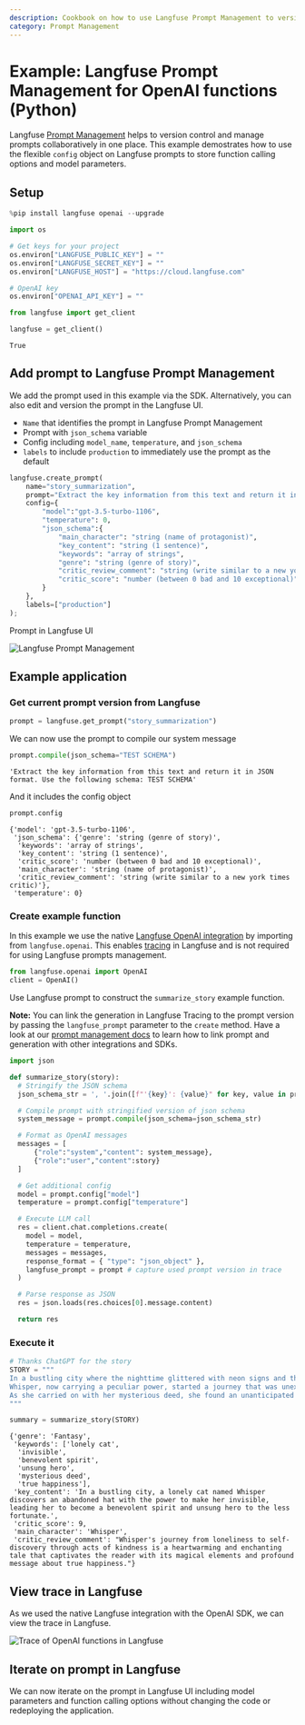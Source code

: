 ```yaml
---
description: Cookbook on how to use Langfuse Prompt Management to version control prompts collaboratively when using OpenAI functions.
category: Prompt Management
---
```


# Example: Langfuse Prompt Management for OpenAI functions (Python)

Langfuse [Prompt Management](https://langfuse.com/docs/prompts) helps to version control and manage prompts collaboratively in one place. This example demostrates how to use the flexible `config` object on Langfuse prompts to store function calling options and model parameters.

## Setup


```python
%pip install langfuse openai --upgrade
```


```python
import os

# Get keys for your project
os.environ["LANGFUSE_PUBLIC_KEY"] = ""
os.environ["LANGFUSE_SECRET_KEY"] = ""
os.environ["LANGFUSE_HOST"] = "https://cloud.langfuse.com"

# OpenAI key
os.environ["OPENAI_API_KEY"] = ""
```


```python
from langfuse import get_client

langfuse = get_client()
```




    True



## Add prompt to Langfuse Prompt Management

We add the prompt used in this example via the SDK. Alternatively, you can also edit and version the prompt in the Langfuse UI.

- `Name` that identifies the prompt in Langfuse Prompt Management
- Prompt with `json_schema` variable
- Config including `model_name`, `temperature`, and `json_schema`
- `labels` to include `production` to immediately use the prompt as the default


```python
langfuse.create_prompt(
    name="story_summarization",
    prompt="Extract the key information from this text and return it in JSON format. Use the following schema: {{json_schema}}",
    config={
        "model":"gpt-3.5-turbo-1106",
        "temperature": 0,
        "json_schema":{
            "main_character": "string (name of protagonist)",
            "key_content": "string (1 sentence)",
            "keywords": "array of strings",
            "genre": "string (genre of story)",
            "critic_review_comment": "string (write similar to a new york times critic)",
            "critic_score": "number (between 0 bad and 10 exceptional)"
        }
    },
    labels=["production"]
);
```

Prompt in Langfuse UI

![Langfuse Prompt Management](https://langfuse.com/images/docs/prompt-management-with-config-for-openai-functions.png)

## Example application

### Get current prompt version from Langfuse


```python
prompt = langfuse.get_prompt("story_summarization")
```

We can now use the prompt to compile our system message


```python
prompt.compile(json_schema="TEST SCHEMA")
```




    'Extract the key information from this text and return it in JSON format. Use the following schema: TEST SCHEMA'



And it includes the config object

```python
prompt.config
```

```
{'model': 'gpt-3.5-turbo-1106',
 'json_schema': {'genre': 'string (genre of story)',
  'keywords': 'array of strings',
  'key_content': 'string (1 sentence)',
  'critic_score': 'number (between 0 bad and 10 exceptional)',
  'main_character': 'string (name of protagonist)',
  'critic_review_comment': 'string (write similar to a new york times critic)'},
 'temperature': 0}
 ```

### Create example function

In this example we use the native [Langfuse OpenAI integration](https://langfuse.com/integrations/model-providers/openai-py) by importing from `langfuse.openai`. This enables [tracing](https://langfuse.com/docs/tracing) in Langfuse and is not required for using Langfuse prompts management.


```python
from langfuse.openai import OpenAI
client = OpenAI()
```

Use Langfuse prompt to construct the `summarize_story` example function.

**Note:** You can link the generation in Langfuse Tracing to the prompt version by passing the `langfuse_prompt` parameter to the `create` method. Have a look at our [prompt management docs](https://langfuse.com/docs/prompts/get-started#link-with-langfuse-tracing-optional) to learn how to link prompt and generation with other integrations and SDKs.


```python
import json

def summarize_story(story):
  # Stringify the JSON schema
  json_schema_str = ', '.join([f"'{key}': {value}" for key, value in prompt.config["json_schema"].items()])

  # Compile prompt with stringified version of json schema
  system_message = prompt.compile(json_schema=json_schema_str)

  # Format as OpenAI messages
  messages = [
      {"role":"system","content": system_message},
      {"role":"user","content":story}
  ]

  # Get additional config
  model = prompt.config["model"]
  temperature = prompt.config["temperature"]

  # Execute LLM call
  res = client.chat.completions.create(
    model = model,
    temperature = temperature,
    messages = messages,
    response_format = { "type": "json_object" },
    langfuse_prompt = prompt # capture used prompt version in trace
  )

  # Parse response as JSON
  res = json.loads(res.choices[0].message.content)

  return res
```

### Execute it


```python
# Thanks ChatGPT for the story
STORY = """
In a bustling city where the nighttime glittered with neon signs and the rush never calmed, lived a lonely cat named Whisper. Amidst the ceaseless clatter, Whisper discovered an abandoned hat one day. To her enigmatic surprise, this was no ordinary accessory; it had the unusual power to make her invisible to any onlooker.
Whisper, now carrying a peculiar power, started a journey that was unexpected. She became a benevolent spirit to the less fortunate, the homeless people who equally shared the cold nights with her. Nights that were once barren turned miraculous as warm meals mysteriously appeared to those who needed them most. No one could see her, yet her actions spoke volumes, turning her into an unsung hero in the hidden corners of the city.
As she carried on with her mysterious deed, she found an unanticipated reward. Joy started to kindle in her heart, born not from the invisibility, but from the result of her actions; the growing smiles on the faces of those she surreptitiously helped. Whisper might have remained unnoticed to the world, but amidst her secret kindness, she discovered her true happiness.
"""
```


```python
summary = summarize_story(STORY)
```

```
{'genre': 'Fantasy',
 'keywords': ['lonely cat',
  'invisible',
  'benevolent spirit',
  'unsung hero',
  'mysterious deed',
  'true happiness'],
 'key_content': 'In a bustling city, a lonely cat named Whisper discovers an abandoned hat with the power to make her invisible, leading her to become a benevolent spirit and unsung hero to the less fortunate.',
 'critic_score': 9,
 'main_character': 'Whisper',
 'critic_review_comment': "Whisper's journey from loneliness to self-discovery through acts of kindness is a heartwarming and enchanting tale that captivates the reader with its magical elements and profound message about true happiness."}
 ```

## View trace in Langfuse

As we used the native Langfuse integration with the OpenAI SDK, we can view the trace in Langfuse.

![Trace of OpenAI functions in Langfuse](https://langfuse.com/images/docs/openai-functions-trace-with-prompt-management.png)

## Iterate on prompt in Langfuse

We can now iterate on the prompt in Langfuse UI including model parameters and function calling options without changing the code or redeploying the application.
